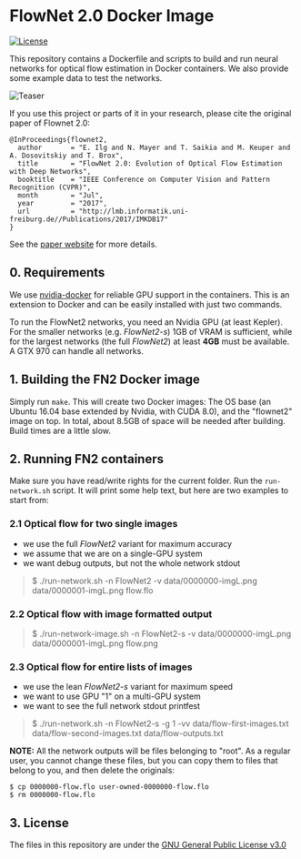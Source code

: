 # FlowNet 2.0 Docker Image

[![License](https://img.shields.io/badge/license-GPLv3-blue.svg)](LICENSE)

This repository contains a Dockerfile and scripts to build and run neural networks for optical flow estimation in Docker containers. We also provide some example data to test the networks. 

![Teaser](data/teaser.png)

If you use this project or parts of it in your research, please cite the original paper of Flownet 2.0:


    @InProceedings{flownet2,
      author       = "E. Ilg and N. Mayer and T. Saikia and M. Keuper and A. Dosovitskiy and T. Brox",
      title        = "FlowNet 2.0: Evolution of Optical Flow Estimation with Deep Networks",
      booktitle    = "IEEE Conference on Computer Vision and Pattern Recognition (CVPR)",
      month        = "Jul",
      year         = "2017",
      url          = "http://lmb.informatik.uni-freiburg.de//Publications/2017/IMKDB17"
    }


See the [paper website](https://lmb.informatik.uni-freiburg.de/Publications/2017/IMKDB17) for more details.


## 0. Requirements

We use [nvidia-docker](https://github.com/NVIDIA/nvidia-docker#quick-start) for reliable GPU support in the containers. This is an extension to Docker and can be easily installed with just two commands.

To run the FlowNet2 networks, you need an Nvidia GPU (at least Kepler). For the smaller networks (e.g. *FlowNet2-s*) 1GB of VRAM is sufficient, while for the largest networks (the full *FlowNet2*) at least **4GB** must be available. A GTX 970 can handle all networks.

## 1. Building the FN2 Docker image

Simply run `make`. This will create two Docker images: The OS base (an Ubuntu 16.04 base extended by Nvidia, with CUDA 8.0), and the "flownet2" image on top. In total, about 8.5GB of space will be needed after building. Build times are a little slow.


## 2. Running FN2 containers

Make sure you have read/write rights for the current folder. Run the `run-network.sh` script. It will print some help text, but here are two examples to start from:

### 2.1 Optical flow for two single images
- we use the full *FlowNet2* variant for maximum accuracy
- we assume that we are on a single-GPU system
- we want debug outputs, but not the whole network stdout

> $ ./run-network.sh -n FlowNet2 -v data/0000000-imgL.png data/0000001-imgL.png flow.flo

### 2.2 Optical flow with image formatted output
> $ ./run-network-image.sh -n FlowNet2-s -v data/0000000-imgL.png data/0000001-imgL.png flow.png


### 2.3 Optical flow for entire lists of images
- we use the lean *FlowNet2-s* variant for maximum speed
- we want to use GPU "1" on a multi-GPU system
- we want to see the full network stdout printfest

> $ ./run-network.sh -n FlowNet2-s -g 1 -vv data/flow-first-images.txt data/flow-second-images.txt data/flow-outputs.txt


**NOTE:** All the network outputs will be files belonging to "root".  As a regular user, you cannot change these files, but you can copy them to files that belong to you, and then delete the originals:

    $ cp 0000000-flow.flo user-owned-0000000-flow.flo
    $ rm 0000000-flow.flo


## 3. License
The files in this repository are under the [GNU General Public License v3.0](LICENSE)

